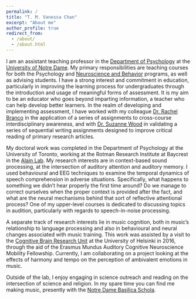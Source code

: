 ```yaml
---
permalink: /
title: "T. M. Vanessa Chan"
excerpt: "About me"
author_profile: true
redirect_from: 
  - /about/
  - /about.html
---
```


I am an assistant teaching professor in the [Department of Psychology](https://psychology.nd.edu/faculty/tsz-man-vanessa-chan/) at the [University of Notre Dame](https://www.nd.edu/). My primary responsibilities are teaching courses for both the Psychology and [Neuroscience and Behavior](https://neuroscienceandbehavior.nd.edu/) programs, as well as advising students. I have a strong interest and commitment in education, particularly in improving the learning process for undergraduates through the introduction and usage of meaningful forms of assessment. It is my aim to be an educator who goes beyond imparting information, a teacher who can help develop better learners. In the realm of developing and implementing assessment, I have worked with my colleague [Dr. Rachel Branco](https://chemistry.nd.edu/people/rachel-branco/) in the application of a series of assignments to cross-course interdisciplinary awareness, and with [Dr. Suzanne Wood](http://www.suzannewoodphd.com/) in validating a series of sequential writing assignments designed to improve critical reading of primary research articles.

My doctoral work was completed in the Department of Psychology at the University of Toronto, working at the Rotman Research Institute at Baycrest in the [Alain Lab](https://www.rotman-baycrest.on.ca/sp/index.php/alain-lab/). My research interests are in context-based sound processing, at the intersection of auditory attention and auditory memory. I used behavioural and EEG techniques to examine the temporal dynamics of speech comprehension in adverse situations. Specifically, what happens to something we didn’t hear properly the first time around? Do we manage to correct ourselves when the proper context is provided after the fact, and what are the neural mechanisms behind that sort of reflective attentional process? One of my upper-level courses is dedicated to discussing topics in audition, particularly with regards to speech-in-noise processing.

A separate track of research interests lie in music cognition, both in music’s relationship to language processing and also in behavioural and neural changes associated with music training. This work was assisted by a visit to the [Cognitive Brain Research Unit](https://www.helsinki.fi/en/researchgroups/cognitive-brain-research-unit) at the University of Helsinki in 2016, through the aid of the Erasmus Mundus Auditory Cognitive Neuroscience Mobility Fellowship. Currently, I am collaborating on a project looking at the effects of harmony and tempo on the perception of ambivalent emotions in music.

Outside of the lab, I enjoy engaging in science outreach and reading on the intersection of science and religion. In my spare time you can find me making music, presently with the [Notre Dame Basilica Schola](https://basilicaschola.nd.edu/).
